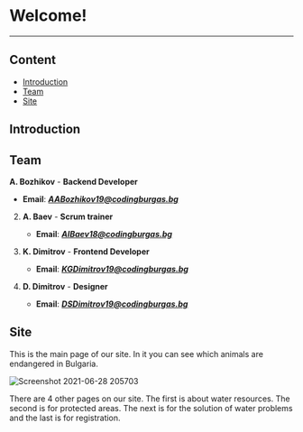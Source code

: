 # Welcome! 

---

## Content

+ [Introduction](#introduction)
+ [Team](#team)
+ [Site](#site)


## Introduction <a name = "introduction"></a>



## Team	<a name = "team"></a>

**A. Bozhikov** - **Backend Developer**	

   - **Email**: [***AABozhikov19@codingburgas.bg***](mailto:AABozhikov19@codingburgas.bg)	
   	

2. **A. Baev** - **Scrum trainer**	

   - **Email**: [***AIBaev18@codingburgas.bg***](mailto:AIBaev18@codingburgas.bg)	
   	

3. **K. Dimitrov** - **Frontend Developer**	

   - **Email**: [***KGDimitrov19@codingburgas.bg***](mailto:KGDimitrov19@codingburgas.bg)		

4. **D. Dimitrov** - **Designer**	

   - **Email**: [***DSDimitrov19@codingburgas.bg***](mailto:DSDimitrov19@codingburgas.bg)


## Site <a name = "site"></a>

This is the main page of our site. In it you can see which animals are endangered in Bulgaria.

![Screenshot 2021-06-28 205703](https://user-images.githubusercontent.com/63719298/123682291-7f074480-d853-11eb-8431-4c4e6bd5b9fd.png)



There are 4 other pages on our site. The first is about water resources. The second is for protected areas. The next is for the solution of water problems and the last is for registration.
